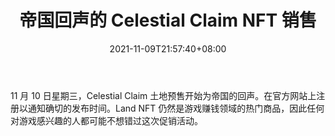 ﻿---
title: "帝国回声的 Celestial Claim NFT 销售"
date: 2021-11-09T21:57:40+08:00
lastmod: 2021-11-09T16:45:40+08:00
draft: false
authors: ["Mark"]
description: "11 月 10 日星期三，Celestial Claim 土地预售开始为帝国的回声。在官方网站上注册以通知确切的发布时间。Land NFT 仍然是游戏赚钱领域的热门商品，因此任何对游戏感兴趣的人都可能不想错过这次促销活动。"
featuredImage: "celestial-claim-nft-sale-for-echoes-of-empire.png"
tags: ["Strategy Game","策略游戏","Play to Earn"]
categories: ["news"]
news: ["策略游戏"]
weight: 
lightgallery: true
pinned: false
recommend: false
recommend1: false
---

11 月 10 日星期三，Celestial Claim 土地预售开始为帝国的回声。在官方网站上注册以通知确切的发布时间。Land NFT 仍然是游戏赚钱领域的热门商品，因此任何对游戏感兴趣的人都可能不想错过这次促销活动。

<!--more-->

